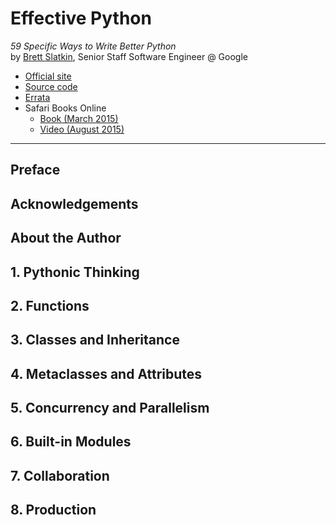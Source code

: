 # Effective Python
*59 Specific Ways to Write Better Python*<br>
by [Brett Slatkin](http://www.onebigfluke.com/), Senior Staff Software Engineer @ Google

- [Official site](http://www.effectivepython.com/)
- [Source code](https://github.com/bslatkin/effectivepython)
- [Errata](https://github.com/bslatkin/effectivepython/blob/master/Errata.md)
- Safari Books Online
	- [Book (March 2015)](https://www.safaribooksonline.com/library/view/effective-python-59/9780134034416/)
	- [Video (August 2015)](https://www.safaribooksonline.com/library/view/effective-python/9780134175249/)

---

## Preface
## Acknowledgements
## About the Author
## 1. Pythonic Thinking
## 2. Functions
## 3. Classes and Inheritance
## 4. Metaclasses and Attributes
## 5. Concurrency and Parallelism
## 6. Built-in Modules
## 7. Collaboration
## 8. Production
